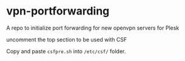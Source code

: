 # vpn-portforwarding

A repo to initialize port forwarding for new openvpn servers for Plesk

uncomment the top section to be used with CSF

Copy and paste `csfpre.sh` into `/etc/csf/` folder. 
